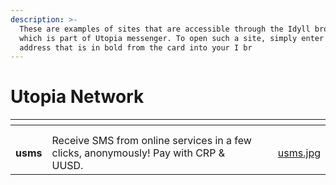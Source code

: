 ```yaml
---
description: >-
  These are examples of sites that are accessible through the Idyll browser,
  which is part of Utopia messenger. To open such a site, simply enter the
  address that is in bold from the card into your I br
---
```


# Utopia Network

<table data-view="cards"><thead><tr><th></th><th></th><th></th><th data-hidden data-card-cover data-type="files"></th></tr></thead><tbody><tr><td></td><td></td><td></td><td></td></tr><tr><td></td><td></td><td></td><td></td></tr><tr><td><strong>usms</strong></td><td>Receive SMS from online services in a few clicks, anonymously! Pay with CRP &#x26; UUSD.</td><td></td><td><a href=".gitbook/assets/usms.jpg">usms.jpg</a></td></tr></tbody></table>
